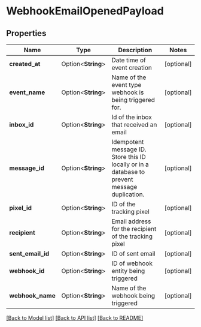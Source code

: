 # WebhookEmailOpenedPayload

## Properties

| Name              | Type               | Description                                                                                   | Notes      |
| ----------------- | ------------------ | --------------------------------------------------------------------------------------------- | ---------- |
| **created_at**    | Option<**String**> | Date time of event creation                                                                   | [optional] |
| **event_name**    | Option<**String**> | Name of the event type webhook is being triggered for.                                        | [optional] |
| **inbox_id**      | Option<**String**> | Id of the inbox that received an email                                                        | [optional] |
| **message_id**    | Option<**String**> | Idempotent message ID. Store this ID locally or in a database to prevent message duplication. | [optional] |
| **pixel_id**      | Option<**String**> | ID of the tracking pixel                                                                      | [optional] |
| **recipient**     | Option<**String**> | Email address for the recipient of the tracking pixel                                         | [optional] |
| **sent_email_id** | Option<**String**> | ID of sent email                                                                              | [optional] |
| **webhook_id**    | Option<**String**> | ID of webhook entity being triggered                                                          | [optional] |
| **webhook_name**  | Option<**String**> | Name of the webhook being triggered                                                           | [optional] |

[[Back to Model list]](../README#documentation-for-models) [[Back to API list]](../README#documentation-for-api-endpoints) [[Back to README]](../README)
